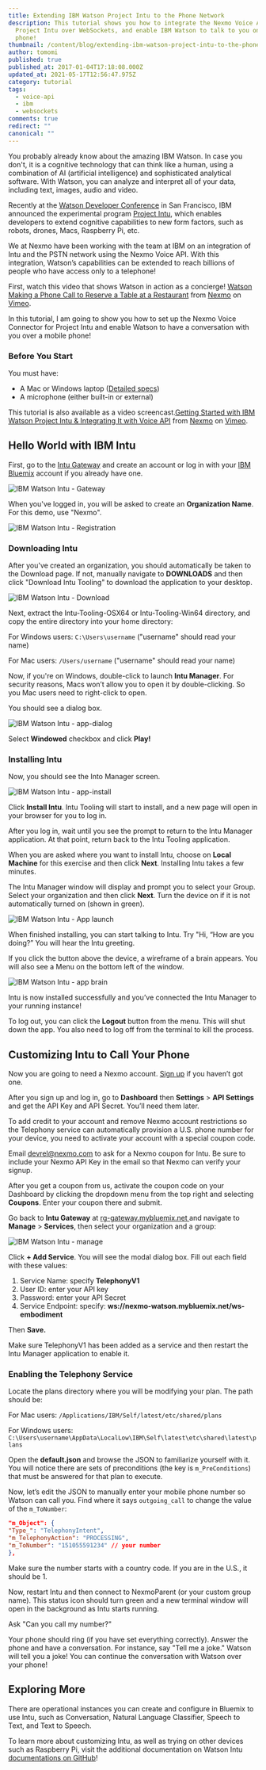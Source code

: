 ```yaml
---
title: Extending IBM Watson Project Intu to the Phone Network
description: This tutorial shows you how to integrate the Nexmo Voice API with
  Project Intu over WebSockets, and enable IBM Watson to talk to you on a mobile
  phone!
thumbnail: /content/blog/extending-ibm-watson-project-intu-to-the-phone-network-with-the-nexmo-voice-api-dr/intu.png
author: tomomi
published: true
published_at: 2017-01-04T17:18:08.000Z
updated_at: 2021-05-17T12:56:47.975Z
category: tutorial
tags:
  - voice-api
  - ibm
  - websockets
comments: true
redirect: ""
canonical: ""
---
```

You probably already know about the amazing IBM Watson. In case you don't, it is a cognitive technology that can think like a human, using a combination of AI (artificial intelligence) and sophisticated analytical software. With Watson, you can analyze and interpret all of your data, including text, images, audio and video.

Recently at the [Watson Developer Conference](http://www.ibm.com/watson/developer-conference/) in San Francisco, IBM announced the experimental program [Project Intu](https://www.ibm.com/watson/developercloud/project-intu.html), which enables developers to extend cognitive capabilities to new form factors, such as robots, drones, Macs, Raspberry Pi, etc.

We at Nexmo have been working with the team at IBM on an integration of Intu and the PSTN network using the Nexmo Voice API. With this integration, Watson’s capabilities can be extended to reach billions of people who have access only to a telephone!

First, watch this video that shows Watson in action as a concierge! <a href="https://vimeo.com/191573147">Watson Making a Phone Call to Reserve a Table at a Restaurant</a> from <a href="https://vimeo.com/nexmo">Nexmo</a> on <a href="https://vimeo.com">Vimeo</a>.

In this tutorial, I am going to show you how to set up the Nexmo Voice Connector for Project Intu and enable Watson to have a conversation with you over a mobile phone!

### Before You Start

You must have:

* A Mac or Windows laptop ([Detailed specs](https://github.com/watson-intu/self-sdk))
* A microphone (either built-in or external)

This tutorial is also available as a video screencast.<a href="https://vimeo.com/194215252">Getting Started with IBM Watson Project Intu &amp; Integrating It with Voice API</a> from <a href="https://vimeo.com/nexmo">Nexmo</a> on <a href="https://vimeo.com">Vimeo</a>.

<sign-up number></sign-up>

## Hello World with IBM Intu

First, go to the [Intu Gateway](https://rg-gateway.mybluemix.net/) and create an account or log in with your [IBM Bluemix](https://www.ibm.com/cloud-computing/bluemix/) account if you already have one.

![IBM Watson Intu - Gateway](/content/blog/extending-ibm-watson-project-intu-to-the-phone-network-with-the-nexmo-voice-api/ibm-watson-intu-gateway-login.png)

When you've logged in, you will be asked to create an **Organization Name**. For this demo, use "Nexmo".

![IBM Watson Intu - Registration](/content/blog/extending-ibm-watson-project-intu-to-the-phone-network-with-the-nexmo-voice-api/ibm-watson-intu-gateway-org.png)

### Downloading Intu

After you've created an organization, you should automatically be taken to the Download page. If not, manually navigate to **DOWNLOADS** and then click "Download Intu Tooling" to download the application to your desktop.

![IBM Watson Intu - Download](/content/blog/extending-ibm-watson-project-intu-to-the-phone-network-with-the-nexmo-voice-api/ibm-watson-intu-download.png)

Next, extract the Intu-Tooling-OSX64 or Intu-Tooling-Win64 directory, and copy the entire directory into your home directory:

For Windows users: `C:\Users\username` ("username" should read your name)

For Mac users: `/Users/username` ("username" should read your name)

Now, if you're on Windows, double-click to launch **Intu Manager**. For security reasons, Macs won’t allow you to open it by double-clicking. So you Mac users need to right-click to open.

You should see a dialog box.

![IBM Watson Intu - app-dialog](/content/blog/extending-ibm-watson-project-intu-to-the-phone-network-with-the-nexmo-voice-api/ibm-watson-intu-app-dialog.png)

Select **Windowed** checkbox and click **Play!**

### Installing Intu

Now, you should see the Into Manager screen.

![IBM Watson Intu - app-install](/content/blog/extending-ibm-watson-project-intu-to-the-phone-network-with-the-nexmo-voice-api/ibm-watson-intu-app-install.png)

Click **Install Intu**. Intu Tooling will start to install, and a new page will open in your browser for you to log in.

After you log in, wait until you see the prompt to return to the Intu Manager application. At that point, return back to the Intu Tooling application.

When you are asked where you want to install Intu, choose on **Local Machine** for this exercise and then click **Next**. Installing Intu takes a few minutes.

The Intu Manager window will display and prompt you to select your Group. Select your organization and then click **Next**. Turn the device on if it is not automatically turned on (shown in green).

![IBM Watson Intu - App launch](/content/blog/extending-ibm-watson-project-intu-to-the-phone-network-with-the-nexmo-voice-api/ibm-watson-intu-app.png)

When finished installing, you can start talking to Intu. Try "Hi, “How are you doing?” You will hear the Intu greeting.

If you click the button above the device, a wireframe of a brain appears. You will also see a Menu on the bottom left of the window.

![IBM Watson Intu - app brain](/content/blog/extending-ibm-watson-project-intu-to-the-phone-network-with-the-nexmo-voice-api/ibm-watson-intu-app-brain.png)

Intu is now installed successfully and you’ve connected the Intu Manager to your running instance!

To log out, you can click the **Logout** button from the menu. This will shut down the app. You also need to log off from the terminal to kill the process.

## Customizing Intu to Call Your Phone

Now you are going to need a Nexmo account. [Sign up](https://dashboard.nexmo.com/sign-up) if you haven’t got one.

After you sign up and log in, go to **Dashboard** then **Settings** &gt; **API Settings** and get the API Key and API Secret. You’ll need them later.

To add credit to your account and remove Nexmo account restrictions so the Telephony service can automatically provision a U.S. phone number for your device, you need to activate your account with a special coupon code.

Email [devrel@nexmo.com](mailto:devrel@nexmo.com) to ask for a Nexmo coupon for Intu. Be sure to include your Nexmo API Key in the email so that Nexmo can verify your signup.

After you get a coupon from us, activate the coupon code on your Dashboard by clicking the dropdown menu from the top right and selecting **Coupons**. Enter your coupon there and submit.

Go back to **Intu Gateway** at [rg-gateway.mybluemix.net ](https://rg-gateway.mybluemix.net)and navigate to **Manage** > **Services**, then select your organization and a group:

![IBM Watson Intu - manage](/content/blog/extending-ibm-watson-project-intu-to-the-phone-network-with-the-nexmo-voice-api/ibm-watson-intu-manage.png)

Click **+ Add Service**. You will see the modal dialog box. Fill out each field with these values:

1. Service Name: specify **TelephonyV1**
2. User ID: enter your API key
3. Password: enter your API Secret
4. Service Endpoint: specify: **ws://nexmo-watson.mybluemix.net/ws-embodiment**

Then **Save.**

Make sure TelephonyV1 has been added as a service and then restart the Intu Manager application to enable it.

### Enabling the Telephony Service

Locate the plans directory where you will be modifying your plan. The path should be:

For Mac users: `/Applications/IBM/Self/latest/etc/shared/plans`

For Windows users: `C:\Users\username\AppData\LocalLow\IBM\Self\latest\etc\shared\latest\plans`

Open the **default.json** and browse the JSON to familiarize yourself with it. You will notice there are sets of preconditions (the key is `m_PreConditions`) that must be answered for that plan to execute.

Now, let’s edit the JSON to manually enter your mobile phone number so Watson can call you. Find where it says `outgoing_call` to change the value of the `m_ToNumber`:

```json
"m_Object": {
"Type_": "TelephonyIntent",
"m_TelephonyAction": "PROCESSING",
"m_ToNumber": "151055591234" // your number
},
```

Make sure the number starts with a country code. If you are in the U.S., it should be 1.

Now, restart Intu and then connect to NexmoParent (or your custom group name). This status icon should turn green and a new terminal window will open in the background as Intu starts running.

Ask "Can you call my number?"

Your phone should ring (if you have set everything correctly). Answer the phone and have a conversation. For instance, say "Tell me a joke." Watson will tell you a joke! You can continue the conversation with Watson over your phone!

## Exploring More

There are operational instances you can create and configure in Bluemix to use Intu, such as Conversation, Natural Language Classifier, Speech to Text, and Text to Speech.

To learn more about customizing Intu, as well as trying on other devices such as Raspberry Pi, visit the additional documentation on Watson Intu [documentations on GitHub](https://github.com/watson-intu/self-sdk)!